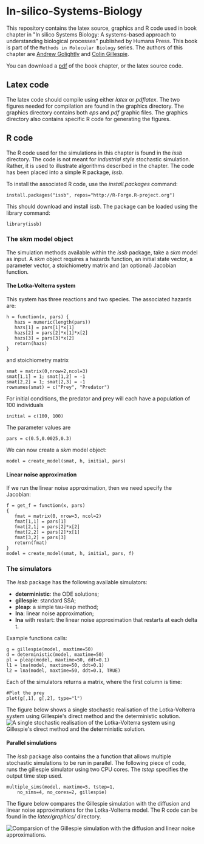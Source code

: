 In-silico-Systems-Biology
=========================

This repository contains the latex source, graphics and R code used in book chapter in "In silico Systems Biology:  A systems-based approach to understanding biological processes" published by Humana Press. This book is part of the `Methods in Molecular Biology` series. The authors of this chapter are [Andrew Golightly](http://www.mas.ncl.ac.uk/~nag48/) and [Colin Gillespie](http://www.mas.ncl.ac.uk/~ncsg3/). 

You can download a [pdf](https://github.com/csgillespie/In-silico-Systems-Biology/blob/master/latex/sskm.pdf) of the book chapter, or the latex source code.

Latex code
----------

The latex code should compile using either *latex* or *pdflatex*. The two figures needed for compilation are found in the graphics directory. The graphics directory contains both *eps* and *pdf* graphic files. The graphics directory also contains specific R code for generating the figures.


R code
----------

The R code used for the simulations in this chapter is found in the *issb* directory. The code is not meant for *industrial style* stochastic simulation. Rather, it is used to illustrate algorithms described in the chapter. The code has been placed into a simple R package, *issb*.

To install the associated R code, use the *install.packages* command:

```{r}
install.packages("issb", repos="http://R-Forge.R-project.org")
```

This should download and install *issb*. The package can be loaded using the library command:
```{r}
library(issb)
```

### The skm model object

The simulation methods available within the *issb* package, take a *skm* model as input. A *skm* object requires a hazards function, an initial state vector, a parameter vector, a stoichiometry matrix and (an optional) Jacobian function.

#### The Lotka-Volterra system

This system has three reactions and two species. The associated hazards are:
```{r}
h = function(x, pars) {
   hazs = numeric(length(pars))
   hazs[1] = pars[1]*x[1]
   hazs[2] = pars[2]*x[1]*x[2]
   hazs[3] = pars[3]*x[2]
   return(hazs)
}
```
and stoichiometry matrix

```{r}
smat = matrix(0,nrow=2,ncol=3)
smat[1,1] = 1; smat[1,2] = -1
smat[2,2] = 1; smat[2,3] = -1
rownames(smat) = c("Prey", "Predator")
```
For initial conditions, the predator and prey will each have a population of 100 individuals
```{r}
initial = c(100, 100)
```
The parameter values are
```{r}
pars = c(0.5,0.0025,0.3)
```
We can now create a *skm* model object:

```{r}
model = create_model(smat, h, initial, pars)
```
#### Linear noise approximation

If we run the linear noise approximation, then we need specify the Jacobian:

```{r}
f = get_f = function(x, pars)
{
   fmat = matrix(0, nrow=3, ncol=2)
   fmat[1,1] = pars[1]
   fmat[2,1] = pars[2]*x[2]
   fmat[2,2] = pars[2]*x[1]
   fmat[3,2] = pars[3]
   return(fmat)
}
model = create_model(smat, h, initial, pars, f)
```

### The simulators

The *issb* package has the following available simulators:
 * **deterministic**: the ODE solutions;
 * **gillespie**: standard SSA;
 * **pleap**: a simple tau-leap method;
 * **lna**: linear noise approximation;
 * **lna** with restart: the linear noise approximation that restarts at each delta t.

Example functions calls:
```{r}
g = gillespie(model, maxtime=50)
d = deterministic(model, maxtime=50)
pl = pleap(model, maxtime=50, ddt=0.1)
l1 = lna(model, maxtime=50, ddt=0.1)
l2 = lna(model, maxtime=50, ddt=0.1, TRUE)
```
Each of the simulators returns a matrix, where the first column is time:
```{r}
#Plot the prey
plot(g[,1], g[,2], type="l")
```

The figure below shows a single stochastic realisation of the Lotka-Volterra system using Gillespie's direct method and the deterministic solution.
![A single stochastic realisation of the Lotka-Volterra system using     Gillespie's direct method and the deterministic solution.](https://raw.github.com/csgillespie/In-silico-Systems-Biology/master/latex/graphics/stoc.png)


#### Parallel simulations

The *issb* package also contains the a function that allows multiple stochastic simulations to be run in parallel. The following piece of code, runs the gillespie simulator using two CPU cores. The *tstep* specifies the output time step used.

```{r}
multiple_sims(model, maxtime=5, tstep=1, 
    no_sims=4, no_cores=2, gillespie)
```

The figure below compares the Gillespie simulation with the diffusion and linear noise approximations for the Lotka-Volterra model. The R code can be found in the *latex/graphics/* directory.

![Comparsion of the Gillespie simulation with the diffusion and linear noise approximations.](https://raw.github.com/csgillespie/In-silico-Systems-Biology/master/latex/graphics/comparison.png)
